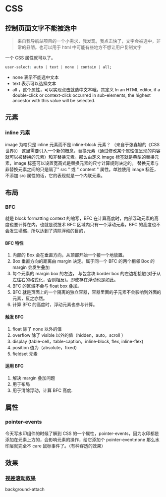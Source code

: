 # CSS

## 控制页面文字不能被选中

> 来自我导航站项目的一个小需求，我发现，我点击快了，文字会被选中，非常的丑陋。也可以用于 html 中可能有些地方不想让用户复制文字

一个 CSS 属性就可以了。

```css
user-select: auto | text | none | contain | all;
```

- none 表示不能选中文本
- text 表示可以选择文本
- all ，这个属性，可以实现点击就选中文本哦。其定义
  In an HTML editor, if a double-click or context-click occurred in sub-elements, the highest ancestor with this value will be selected.

## 元素

### inline 元素

image 为啥只是 inline 元素而不是 inline-block 元素？ （来自于张鑫旭的《CSS 世界》）
这里需要引入一个新的概念，替换元素（通过修改某个属性值呈现的内容就可以被替换的元素）和非替换元素。那么由定义 image 标签就是典型的替换元素，image 标签可以设置宽高式是替换元素的尺寸计算规则决定的。
替换元素与非替换元素之间的只是隔了" src " 或 " content " 属性。单独使用 image 标签，不添加 src 属性的话，它的表现就是一个内联元素。

## 布局

### BFC

就是 block formatting context 的缩写，BFC 在计算高度时，内部浮动元素的高度也要计算在内，也就是说技术 BFC 区域内只有一个浮动元素，BFC 的高度也不会发生塌缩，所以达到了清除浮动的目的，

#### BFC 特性

1. 内部的 Box 会在垂直方向，从顶部开始一个接一个地放置。
2. Box 垂直方向的距离由 margin 决定。属于同一个 BFC 的两个相邻 Box 的 margin 会发生叠加
3. 每个元素的 margin box 的左边， 与包含块 border box 的左边相接触(对于从左往右的格式化，否则相反)。即使存在浮动也是如此。
4. BFC 的区域不会与 float box 叠加。
5. BFC 就是页面上的一个隔离的独立容器，容器里面的子元素不会影响到外面的元素，反之亦然。
6. 计算 BFC 的高度时，浮动元素也参与计算。

#### 触发 BFC

1. float 除了 none 以外的值
2. overflow 除了 visible 以外的值（hidden，auto，scroll ）
3. display (table-cell，table-caption，inline-block, flex, inline-flex)
4. position 值为（absolute，fixed）
5. fieldset 元素

#### 运用 BFC

1. 解决 margin 叠加问题
2. 用于布局
3. 用于清除浮动，计算 BFC 高度.

## 属性

### pointer-events

今天写水印组件的时候了解到 CSS 的一个属性，pointer-events，因为水印都是添加在元素上方的，会影响元素的操作，给它添加个 pointer-event:none 那么水印层就完全不 care 鼠标事件了。（有种穿透的效果）

## 效果

### [视差滚动效果](http://www.alloyteam.com/2014/01/parallax-scrolling-love-story/)

background-attach
